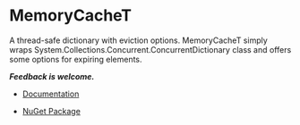 MemoryCacheT
============

A thread-safe dictionary with eviction options. MemoryCacheT simply wraps System.Collections.Concurrent.ConcurrentDictionary class and offers some options for expiring elements.

_**Feedback is welcome.**_

* [Documentation](https://github.com/uhaciogullari/MemoryCacheT/wiki)

* [NuGet Package](https://nuget.org/packages/MemoryCacheT) 